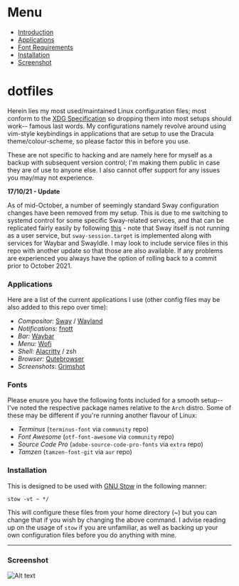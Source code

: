 # Menu

- [Introduction](#dotfiles)
- [Applications](#applications)
- [Font Requirements](#fonts)
- [Installation](#installation)
- [Screenshot](#screenshot)

# dotfiles

Herein lies my most used/maintained Linux configuration files; most conform to the [XDG Specification](https://wiki.archlinux.org/title/XDG_Base_Directory) so dropping them into most setups should work-- famous last words. My configurations namely revolve around using vim-style keybindings in applications that are setup to use the Dracula theme/colour-scheme, so please factor this in before you use.

These are not specific to hacking and are namely here for myself as a backup with subsequent version control; I'm making them public in case they are of use to anyone else. I also cannot offer support for any issues you may/may not experience.

**17/10/21 - Update**

As of mid-October, a number of seemingly standard Sway configuration changes have been removed from my setup. This is due to me switching to systemd control for some specific Sway-related services, and that can be replicated fairly easily by following [this](https://github.com/swaywm/sway/wiki/Systemd-integration) - note that Sway itself is not running as a user service, but `sway-session.target` is implemented along with services for Waybar and SwayIdle. I may look to include service files in this repo with another update so that those are also available. If any problems are experienced you always have the option of rolling back to a commit prior to October 2021.

### Applications

Here are a list of the current applications I use (other config files may be also added to this repo over time):

- *Compositor:* [Sway](https://github.com/swaywm/sway) / [Wayland](https://github.com/wayland-project/wayland)
- *Notifications:* [fnott](https://gitlab.com/dnkl/fnott)
- *Bar:* [Waybar](https://github.com/Alexays/Waybar)
- *Menu:* [Wofi](https://hg.sr.ht/~scoopta/wofi)
- *Shell:* [Alacritty](https://github.com/alacritty/alacritty) / zsh
- *Browser:* [Qutebrowser](https://github.com/qutebrowser/qutebrowser)
- *Screenshots*: [Grimshot](https://github.com/swaywm/sway/blob/master/contrib/grimshot)
### Fonts

Please enusre you have the following fonts included for a smooth setup-- I've noted the respective package names relative to the `Arch` distro. Some of these may be different if you're running another flavour of Linux:

- *Terminus* (`terminus-font` via `community` repo)
- *Font Awesome* (`otf-font-awesome` via `community` repo)
- *Source Code Pro* (`adobe-source-code-pro-fonts` via `extra` repo)
- *Tamzen* (`tamzen-font-git` via `aur` repo)

### Installation

This is designed to be used with [GNU Stow](https://www.gnu.org/software/stow/) in the following manner:

`stow -vt ~ */`

This will configure these files from your home directory (~) but you can change that if you wish by changing the above command. I advise reading up on the usage of `stow` if you are unfamiliar, as well as backing up your own configuration files before you do anything with mine.

***

### Screenshot

![Alt text](https://raw.github.com/5ysk3y/dotfiles/master/screenshot.png)
